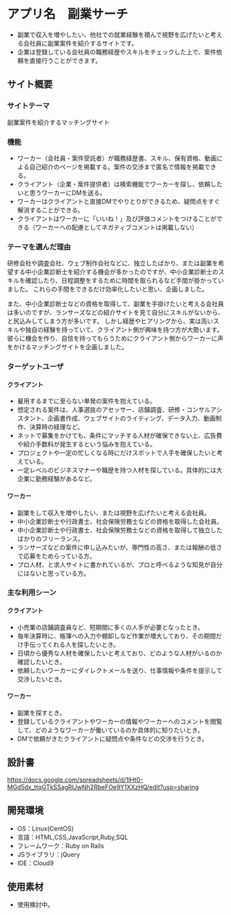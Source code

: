 # アプリ名　副業サーチ
- 副業で収入を増やしたい、他社での就業経験を積んで視野を広げたいと考える会社員に副業案件を紹介するサイトです。
- 企業は登録している会社員の職務経歴やスキルをチェックした上で、案件依頼を直接行うことができます。

## サイト概要
### サイトテーマ
副業案件を紹介するマッチングサイト

### 機能
- ワーカー（会社員・案件受託者）が職務経歴書、スキル、保有資格、動画による自己紹介のページを掲載する。案件の交渉まで匿名で情報を掲載できる。
- クライアント（企業・案件提供者）は検索機能でワーカーを探し、依頼したいと思うワーカーにDMを送る。
- ワーカーはクライアントと直接DMでやりとりができるため、疑問点をすぐ解消することができる。
- クライアントはワーカーに「いいね！」及び評価コメントをつけることができる（ワーカーへの配慮としてネガティブコメントは掲載しない）

### テーマを選んだ理由
研修会社や調査会社、ウェブ制作会社などに、独立したばかり、または副業を希望する中小企業診断士を紹介する機会が多かったのですが、中小企業診断士のスキルを確認したり、日程調整をするために時間を取られるなど手間が掛かっていました。
これらの手間をできるだけ効率化したいと思い、企画しました。

また、中小企業診断士などの資格を取得して、副業を手掛けたいと考える会社員は多いのですが、ランサーズなどの紹介サイトを見て自分にスキルがないから、と尻込みしてしまう方が多いです。
しかし経歴やヒアリングから、実は高いスキルや独自の経験を持っていて、クライアント側が興味を持つ方が大勢います。
彼らに機会を作り、自信を持ってもらうためにクライアント側からワーカーに声をかけるマッチングサイトを企画しました。

### ターゲットユーザ
#### クライアント
- 雇用するまでに至らない単発の案件を抱えている。
- 想定される案件は、人事選抜のアセッサー、店舗調査、研修・コンサルアシスタント、企画書作成、ウェブサイトのライティング、データ入力、動画制作、決算時の経理など。
- ネットで募集をかけても、条件にマッチする人材が確保できない上、広告費や紹介手数料が発生するという悩みを抱えている。
- プロジェクトや一定の忙しくなる時にだけスポットで人手を確保したいと考えている。
- 一定レベルのビジネスマナーや職歴を持つ人材を探している。具体的には大企業に勤務経験があるなど。

#### ワーカー
- 副業をして収入を増やしたい、または視野を広げたいと考える会社員。
- 中小企業診断士や行政書士、社会保険労務士などの資格を取得した会社員。
- 中小企業診断士や行政書士、社会保険労務士などの資格を取得して独立したばかりのフリーランス。
- ランサーズなどの案件に申し込みたいが、専門性の高さ、または報酬の低さで応募をためらっている方。
- プロ人材、と求人サイトに書かれているが、プロと呼べるような知見が自分にはないと思っている方。

### 主な利用シーン
#### クライアント
- 小売業の店舗調査員など、短期間に多くの人手が必要となったとき。
- 毎年決算時に、帳簿への入力や棚卸しなど作業が増大しており、その期間だけ手伝ってくれる人を探したいとき。
- 日頃から優秀な人材を確保したいと考えており、どのような人材がいるのか確認したいとき。
- 依頼したいワーカーにダイレクトメールを送り、仕事情報や条件を提示して交渉したいとき。

#### ワーカー
- 副業を探すとき。
- 登録しているクライアントやワーカーの情報やワーカーへのコメントを閲覧して、どのようなワーカーが働いているのか具体的に知りたいとき。
- DMで依頼がきたクライアントに疑問点や条件などの交渉を行うとき。

## 設計書
https://docs.google.com/spreadsheets/d/1lHt0-MGd5dx_ttqGTkSSagRIJwNh2RbeFOe9Y1XXzHQ/edit?usp=sharing

## 開発環境
- OS：Linux(CentOS)
- 言語：HTML,CSS,JavaScript,Ruby,SQL
- フレームワーク：Ruby on Rails
- JSライブラリ：jQuery
- IDE：Cloud9

## 使用素材
- 使用検討中。